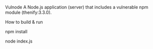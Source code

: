 Vulnode
A Node.js application (server) that includes a vulnerable npm module (thenify:3.3.0).

How to build & run

npm install

node index.js
